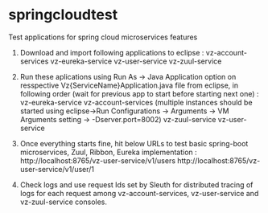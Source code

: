 # springcloudtest
Test applications for spring cloud microservices features


1. Download and import following applications to eclipse  :
vz-account-services
vz-eureka-service
vz-user-service
vz-zuul-service

2. Run these aplications using Run As -> Java Application option on resspective Vz{ServiceName}Application.java file from eclipse, in following order (wait for previous app to start before starting next one) :
vz-eureka-service 
vz-account-services (multiple instances should be started using eclipse->Run Configurations -> Arguments -> VM Arguments setting -> -Dserver.port=8002)
vz-zuul-service
vz-user-service

3. Once everything starts fine, hit below URLs to test basic spring-boot microservices, Zuul, Ribbon, Eureka implementation : 
http://localhost:8765/vz-user-service/v1/users
http://localhost:8765/vz-user-service/v1/user/1

4. Check logs and use request Ids set by Sleuth for distributed tracing of logs for each request among vz-account-services, vz-user-service and vz-zuul-service consoles.